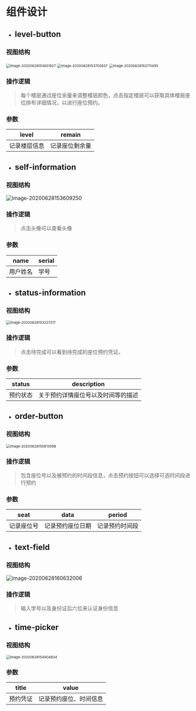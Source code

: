 # 组件设计



- ## level-button

### 视图结构

<img src="E:\library-seat-manage\docs\详细设计说明书\frontend\组件设计.assets\image-20200628153651927.png" alt="image-20200628153651927" style="zoom:67%;" />

<img src="E:\library-seat-manage\docs\详细设计说明书\frontend\组件设计.assets\image-20200628153700637.png" alt="image-20200628153700637" style="zoom:67%;" />

<img src="E:\library-seat-manage\docs\详细设计说明书\frontend\组件设计.assets\image-20200628153711495.png" alt="image-20200628153711495" style="zoom:67%;" />

### 操作逻辑

> 每个楼层通过座位余量来调整楼层颜色，点击指定楼层可以获取具体楼层座位排布详细情况，以进行座位预约。

### 参数

| level        | remain         |
| ------------ | -------------- |
| 记录楼层信息 | 记录座位剩余量 |







- ## self-information

### 视图结构

![image-20200628153609250](E:\library-seat-manage\docs\详细设计说明书\frontend\组件设计.assets\image-20200628153609250.png)

### 操作逻辑

> 点击头像可以查看头像

### 参数

| name     | serial |
| -------- | ------ |
| 用户姓名 | 学号   |









- ## status-information

### 视图结构

<img src="E:\library-seat-manage\docs\详细设计说明书\frontend\组件设计.assets\image-20200628153227217.png" alt="image-20200628153227217" style="zoom:67%;" />

### 操作逻辑

> 点击待完成可以看到待完成的座位预约凭证。

### 参数

| status   | description                        |
| -------- | ---------------------------------- |
| 预约状态 | 关于预约详情座位号以及时间等的描述 |









- ## order-button

### 视图结构

<img src="E:\library-seat-manage\docs\详细设计说明书\frontend\组件设计.assets\image-20200628155813598.png" alt="image-20200628155813598" style="zoom:67%;" />

### 操作逻辑

> 包含座位号以及被预约的时间段信息，点击预约按钮可以选择可选时间段进行预约

### 参数

| seat       | data             | period         |
| ---------- | ---------------- | -------------- |
| 记录座位号 | 记录预约座位日期 | 记录预约时间段 |









- ## text-field

### 视图结构

![image-20200628160632006](E:\library-seat-manage\docs\详细设计说明书\frontend\组件设计.assets\image-20200628160632006.png)

### 操作逻辑

> 输入学号以及身份证后六位来认证身份信息









- ## time-picker

### 视图结构

<img src="E:\library-seat-manage\docs\详细设计说明书\frontend\组件设计.assets\image-20200628154904834.png" alt="image-20200628154904834" style="zoom:67%;" />

### 参数

| title    | value                  |
| -------- | ---------------------- |
| 预约凭证 | 记录预约座位、时间信息 |

